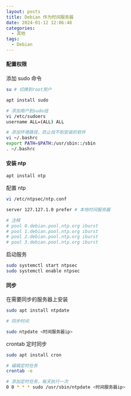 ```yaml
---
layout: posts
title: Debian 作为时间服务器
date: 2024-01-12 12:06:48
categories:
  - 其他
tags:
  - Debian
---
```


#### 配置权限

添加 sudo 命令

```bash
su # 切换到root用户

apt install sudo

# 添加用户到sudo组
vi /etc/sudoers
username ALL=(ALL) ALL

# 添加环境路径，防止找不到安装的软件
vi ~/.bashrc
export PATH=$PATH:/usr/sbin::/sbin
. ~/.bashrc

```

#### 安装 ntp

```bash
apt install ntp
```

配置 ntp

```bash
vi /etc/ntpsec/ntp.conf

server 127.127.1.0 prefer # 本地时间服务器

# 注释
# pool 0.debian.pool.ntp.org iburst
# pool 1.debian.pool.ntp.org iburst
# pool 2.debian.pool.ntp.org iburst
# pool 3.debian.pool.ntp.org iburst
```

启动服务

```bash
sudo systemctl start ntpsec
sudo systemctl enable ntpsec
```

#### 同步

在需要同步的服务器上安装

```bash
sudo apt install ntpdate

# 同步时间

sudo ntpdate <时间服务器ip>
```

crontab 定时同步

```bash
sudo apt install cron

# 编辑定时任务
crontab -e

# 添加定时任务，每天执行一次
0 0 * * * sudo /usr/sbin/ntpdate <时间服务器ip>
```
